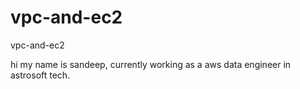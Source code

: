 # vpc-and-ec2
vpc-and-ec2


hi my name is sandeep, currently working as a aws data engineer in astrosoft tech.
